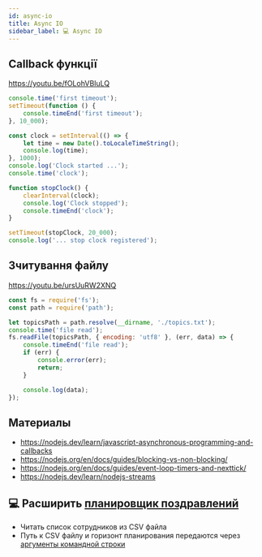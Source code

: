 ```yaml
---
id: async-io
title: Async IO
sidebar_label: 💻 Async IO
---
```


## Callback функції

https://youtu.be/fOLohVBIuLQ

```javascript title="callback.js"
console.time('first timeout');
setTimeout(function () {
    console.timeEnd('first timeout');
}, 10_000);

const clock = setInterval(() => {
    let time = new Date().toLocaleTimeString();
    console.log(time);
}, 1000);
console.log('Clock started ...');
console.time('clock');

function stopClock() {
    clearInterval(clock);
    console.log('Clock stopped');
    console.timeEnd('clock');
}

setTimeout(stopClock, 20_000);
console.log('... stop clock registered');
```

## Зчитування файлу 

https://youtu.be/ursUuRW2XNQ

```javascript title="print-file.js"
const fs = require('fs');
const path = require('path');

let topicsPath = path.resolve(__dirname, './topics.txt');
console.time('file read');
fs.readFile(topicsPath, { encoding: 'utf8' }, (err, data) => {
    console.timeEnd('file read');
    if (err) {
        console.error(err);
        return;
    }

    console.log(data);
});
```

## Материалы
* https://nodejs.dev/learn/javascript-asynchronous-programming-and-callbacks
* https://nodejs.org/en/docs/guides/blocking-vs-non-blocking/
* https://nodejs.org/en/docs/guides/event-loop-timers-and-nexttick/
* https://nodejs.dev/learn/nodejs-streams

## 💻 Расширить [планировщик поздравлений](02.3-map.md#-employee-birthdays)
* Читать список сотрудников из CSV файла 
* Путь к CSV файлу и горизонт планирования передаются через [аргументы командной строки](https://nodejs.dev/learn/nodejs-accept-arguments-from-the-command-line)